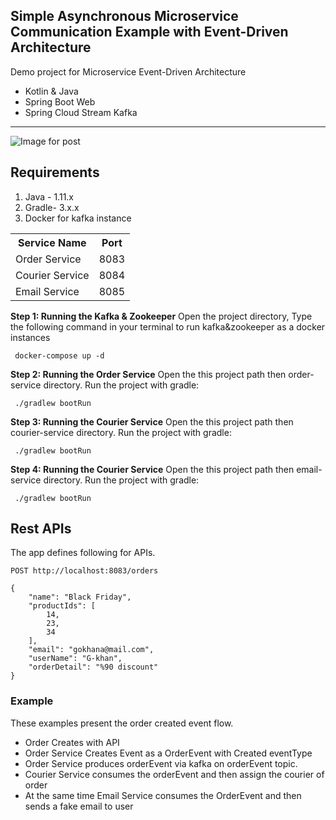 

## Simple Asynchronous Microservice Communication Example with Event-Driven Architecture

Demo project for Microservice Event-Driven Architecture 
- Kotlin & Java
- Spring Boot Web
- Spring Cloud Stream Kafka 

***

![Image for post](https://miro.medium.com/max/1388/1*eVj4XfzdQs_N457wiDM3yQ.png)

## Requirements
1.  Java - 1.11.x
2.  Gradle- 3.x.x
3. Docker for kafka instance

<table>
    <tr>
        <th>Service Name</th>
        <th>Port</th>
    </tr>
    <tr>
        <td>Order Service</td>
        <td>8083</td>
    </tr>
    <tr>
        <td>Courier Service</td>
        <td>8084</td>
    </tr>
    <tr>
        <td>Email Service</td>
        <td>8085</td>
    </tr>
    </table>
    

**Step 1: Running the Kafka & Zookeeper**
Open the project directory,
Type the following command in your terminal to run kafka&zookeeper as a docker instances

     docker-compose up -d
    

**Step 2: Running the Order Service** 
Open the this project path then order-service directory. Run the project with gradle:

     ./gradlew bootRun

**Step 3: Running the Courier Service** 
Open the this project path then courier-service directory. Run the project with gradle:

     ./gradlew bootRun
     

**Step 4: Running the Courier Service** 
Open the this project path then email-service directory. Run the project with gradle:

     ./gradlew bootRun
     


## Rest APIs

The app defines following for APIs.

    POST http://localhost:8083/orders
    
    {
        "name": "Black Friday",
        "productIds": [
            14,
            23,
            34
        ],
        "email": "gokhana@mail.com",
        "userName": "G-khan",
        "orderDetail": "%90 discount"
    }

### Example
These examples present the order created event flow.

 - Order Creates with API
 - Order Service Creates Event as a OrderEvent with Created eventType
 - Order Service produces orderEvent via kafka on orderEvent topic.
 - Courier Service consumes the orderEvent and then assign the courier of order
 - At the same time Email Service consumes the OrderEvent and then sends a fake email to user  
